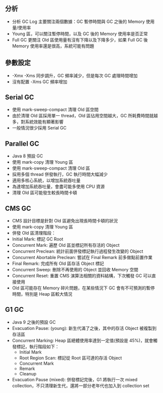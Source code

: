 ## 分析
- 分析 GC Log 主要關注兩個數據：GC 暫停時間與 GC 之後的 Memory 使用量/使用率
- Young 區，可以關注暫停時間，以及 GC 後的 Memory 使用率是否正常
- Full GC 更關注 Old 區使用量有沒有下降以及下降多少，如果 Full GC 後 Memory 使用率還是很高，系統可能有問題

## 參數設定
- -Xmx -Xms 同步調升，GC 頻率減少，但是每次 GC 處理時間增加
- 沒有配置 -Xms GC 頻率增加

## Serial GC
- 使用 mark-sweep-compact 清理 Old 區空間
- 由於清理 Old 區採用單一 thread，Old 區佔用空間越大，GC 所耗費時間就越多，對系統效能有顯著影響
- 一般情況很少採用 Serial GC

## Parallel GC
- Java 8 預設 GC
- 使用 mark-copy 清理 Young 區
- 使用 mark-sweep-compact 清理 Old 區
- 採用多個 thread 併發執行，GC 執行時間大幅減少
- 適用多核心系統，以增加系統吞吐量
- 為達增加系統吞吐量，會盡可能多使用 CPU 資源
- 清理 Old 區可能發生較長時間卡頓

## CMS GC
- CMS 設計目標是針對 Old 區避免出現長時間卡頓的狀況
- 使用 mark-copy 清理 Young 區
- 併發 Old 區清理階段：
- Initial Mark: 標記 GC Root
- Concurrent Mark: 遍歷 Old 區並標記所有存活的 Object
- Concurrent Preclean: 統計前面併發標記執行過程發生改變的 Object
- Concurrent Abortable Preclean: 嘗試在 Final Remark 前多做點前置作業
- Final Remark: 完成所有 Old 區存活 Object 標記
- Concurrent Sweep: 刪除不再使用的 Object 並回收 Memory 空間
- Concurrent Reset: 重置 CMS 演算法相關的資料結構，下次觸發 GC 可以直接使用
- Old 區可能存在 Memory 碎片問題，在某些情況下 GC 會有不可預測的暫停時間，特別是 Heap 區較大情況

## G1 GC
- Java 9 之後的預設 GC
- Evacuation Pause: (young): 新生代滿了之後，其中的存活 Object 被複製到存活區
- Concurrent Marking: Heap 區總體使用率達到一定值(預設是 45%)，就會觸發標記，執行階段如下：
  - Initial Mark
  - Root Region Scan: 標記從 Root 區可達的存活 Object
  - Concurrent Mark
  - Remark
  - Cleanup
- Evacuation Pause (mixed): 併發標記完後，G1 將執行一次 mixed collection，不只清理新生代，還將一部分老年代也加入到 collection set
